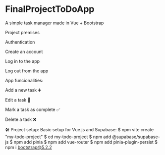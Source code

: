 # FinalProjectToDoApp

A simple task manager made in Vue + Bootstrap

Project premises

Authentication

Create an account

Log in to the app

Log out from the app

App funcionalities:

Add a new task ➕

Edit a task 📝

Mark a task as complete ✅

Delete a task ❌

🛠 Project setup:
Basic setup for Vue.js and Supabase:
$ npm vite create "my-todo-project"
$ cd my-todo-project
$ npm add @supabase/supabase-js
$ npm add pinia
$ npm add vue-router
$ npm add pinia-plugin-persist
$ npm i bootstrap@5.2.2
